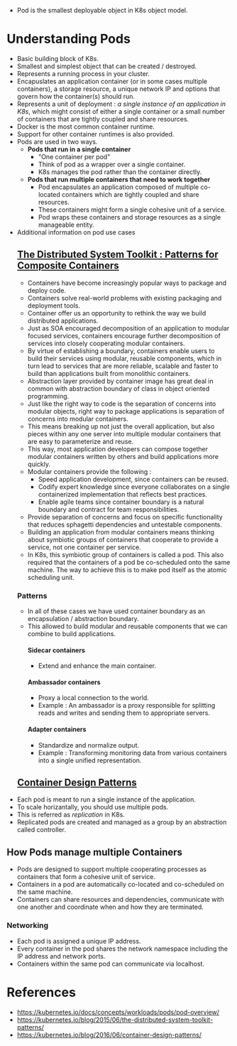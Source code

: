 * Pod is the smallest deployable object in K8s object model.
# Understanding Pods
* Basic building block of K8s.
* Smallest and simplest object that can be created / destroyed.
* Represents a running process in your cluster.
* Encapuslates an application container (or in some cases multiple containers), a storage resource, a unique network IP and options that govern how the container(s) should run.
* Represents a unit of deployment : _a single instance of an application in K8s_, which might consist of either a single container or a small number of containers that are tightly coupled and share resources.
* Docker is the most common container runtime.
* Support for other container runtimes is also provided.
* Pods are used in two ways.
	* __Pods that run in a single container__
		* "One container per pod"
		* Think of pod as a wrapper over a single container.
		* K8s manages the pod rather than the container directly.
	* __Pods that run multiple containers that need to work together__
		* Pod encapsulates an application composed of multiple co-located containers which are tightly coupled and share resources.
		* These containers might form a single cohesive unit of a service.
		* Pod wraps these containers and storage resources as a single manageable entity.
* Additional information on pod use cases
	## [The Distributed System Toolkit : Patterns for Composite Containers](https://kubernetes.io/blog/2015/06/the-distributed-system-toolkit-patterns/)
	* Containers have become increasingly popular ways to package and deploy code.
	* Containers solve real-world problems with existing packaging and deployment tools.
	* Container offer us an opportunity to rethink the way we build distributed applications.
	* Just as SOA encouraged decomposition of an application to modular focused services, containers encourage further decomposition of services into closely cooperating modular containers.
	* By virtue of establishing a boundary, containers enable users to build their services using modular, reusable components, which in turn lead to services that are more reliable, scalable and faster to build than applications built from monolithic containers.
	* Abstraction layer provided by container image has great deal in common with abstraction boundary of class in object oriented programming.
	* Just like the right way to code is the separation of concerns into modular objects, right way to package applications is separation of concerns into modular containers.
	* This means breaking up not just the overall application, but also pieces within any one server into multiple modular containers that are easy to parameterize and reuse.
	* This way, most application developers can compose together modular containers written by others and build applications more quickly.
	* Modular containers provide the following :
		* Speed application development, since containers can be reused.
		* Codify expert knowledge since everyone collaborates on a single containerized implementation that reflects best practices.
		* Enable agile teams since container boundary is a natural boundary and contract for team responsibilities.
	* Provide separation of concerns and focus on specific functionality that reduces sphagetti dependencies and untestable components.
	* Building an application from modular containers means thinking about symbiotic groups of containers that cooperate to provide a service, not one container per service. 
	* In K8s, this symbiotic group of containers is called a pod. This also required that the containers of a pod be co-scheduled onto the same machine. The way to achieve this is to make pod itself as the atomic scheduling unit.
	### Patterns
	* In all of these cases we have used container boundary as an encapsulation / abstraction boundary.
	* This allowed to build modular and reusable components that we can combine to build applications.
		#### Sidecar containers
		* Extend and enhance the main container.
		#### Ambassador containers
		* Proxy a local connection to the world.
		* Example : An ambassador is a proxy responsible for splitting reads and writes and sending them to appropriate servers.
		#### Adapter containers
		* Standardize and normalize output.
		* Example : Transforming monitoring data from various containers into a single unified representation.
	## [Container Design Patterns](https://kubernetes.io/blog/2016/06/container-design-patterns/)
* Each pod is meant to run a single instance of the application.
* To scale horizantally, you should use multiple pods.
* This is referred as _replication_ in K8s.
* Replicated pods are created and managed as a group by an abstraction called controller. 
## How Pods manage multiple Containers
* Pods are designed to support multiple cooperating processes as containers that form a cohesive unit of service.
* Containers in a pod are automatically co-located and co-scheduled on the same machine.
* Containers can share resources and dependencies, communicate with one another and coordinate when and how they are terminated.
### __Networking__
* Each pod is assigned a unique IP address.
* Every container in the pod shares the network namespace including the IP address and network ports.
* Containers within the same pod can communicate via localhost.
# References
* https://kubernetes.io/docs/concepts/workloads/pods/pod-overview/
* https://kubernetes.io/blog/2015/06/the-distributed-system-toolkit-patterns/
* https://kubernetes.io/blog/2016/06/container-design-patterns/
